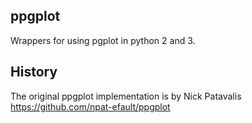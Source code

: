 ## ppgplot
Wrappers for using pgplot in python 2 and 3.

## History

The original ppgplot implementation is by Nick Patavalis https://github.com/npat-efault/ppgplot
